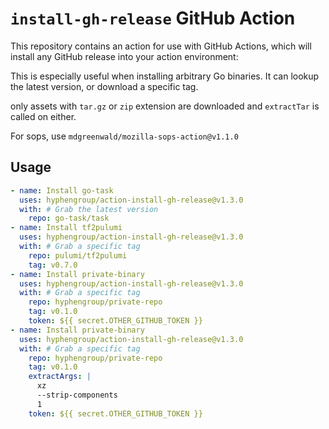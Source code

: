 # `install-gh-release` GitHub Action

This repository contains an action for use with GitHub Actions, which will install any GitHub release into your action environment:

This is especially useful when installing arbitrary Go binaries. It can lookup the latest version, or download a specific tag.

only assets with `tar.gz` or `zip` extension are downloaded and `extractTar` is called on either.

For sops, use `mdgreenwald/mozilla-sops-action@v1.1.0`

## Usage

```yaml
- name: Install go-task
  uses: hyphengroup/action-install-gh-release@v1.3.0
  with: # Grab the latest version
    repo: go-task/task
- name: Install tf2pulumi
  uses: hyphengroup/action-install-gh-release@v1.3.0
  with: # Grab a specific tag
    repo: pulumi/tf2pulumi
    tag: v0.7.0
- name: Install private-binary
  uses: hyphengroup/action-install-gh-release@v1.3.0
  with: # Grab a specific tag
    repo: hyphengroup/private-repo
    tag: v0.1.0
    token: ${{ secret.OTHER_GITHUB_TOKEN }}
- name: Install private-binary
  uses: hyphengroup/action-install-gh-release@v1.3.0
  with: # Grab a specific tag
    repo: hyphengroup/private-repo
    tag: v0.1.0
    extractArgs: |
      xz
      --strip-components
      1
    token: ${{ secret.OTHER_GITHUB_TOKEN }}
```
